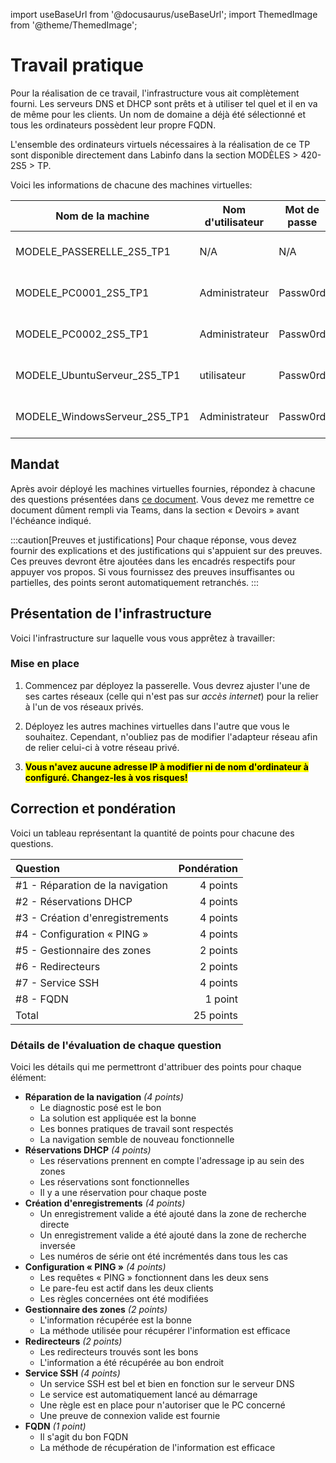 import useBaseUrl from '@docusaurus/useBaseUrl';
import ThemedImage from '@theme/ThemedImage';

# Travail pratique

Pour la réalisation de ce travail, l'infrastructure vous ait complètement fourni. Les serveurs DNS et DHCP sont prêts et à utiliser tel quel et il en va de même pour les clients. Un nom de domaine a déjà été sélectionné et tous les ordinateurs possèdent leur propre FQDN.

L'ensemble des ordinateurs virtuels nécessaires à la réalisation de ce TP sont disponible directement dans Labinfo dans la section MODÈLES > 420-2S5 > TP.

Voici les informations de chacune des machines virtuelles:

|Nom de la machine|Nom d'utilisateur|Mot de passe|Adapteur réseau 1|Adapteur réseau 2|
|-----------------|-----------------|------------|-----------------|-----------------|
|MODELE_PASSERELLE_2S5_TP1| N/A | N/A | Acces-Internet-1 | Votre réseau privé |
|MODELE_PC0001_2S5_TP1| Administrateur | Passw0rd| Votre réseau privé | N/A |
|MODELE_PC0002_2S5_TP1| Administrateur | Passw0rd| Votre réseau privé | N/A |
|MODELE_UbuntuServeur_2S5_TP1| utilisateur | Passw0rd| Votre réseau privé | N/A |
|MODELE_WindowsServeur_2S5_TP1| Administrateur | Passw0rd| Votre réseau privé | N/A |

## Mandat

Après avoir déployé les machines virtuelles fournies, répondez à chacune des questions présentées dans [ce document](../Assets/Travaux/Travail%20pratique.docx). Vous devez me remettre ce document dûment rempli via Teams, dans la section « Devoirs » avant l'échéance indiqué.

:::caution[Preuves et justifications]
Pour chaque réponse, vous devez fournir des explications et des justifications qui s'appuient sur des preuves. Ces preuves devront être ajoutées dans les encadrés respectifs pour appuyer vos propos. Si vous fournissez des preuves insuffisantes ou partielles, des points seront automatiquement retranchés.
:::

## Présentation de l'infrastructure

Voici l'infrastructure sur laquelle vous vous apprêtez à travailler:

<div style={{textAlign: 'center'}}>
    <ThemedImage
        alt="Schéma"
        sources={{
            light: useBaseUrl('/img/Serveurs1/tp_w.svg'),
            dark: useBaseUrl('/img/Serveurs1/tp_d.svg'),
        }}
    />
</div>

### Mise en place

1. Commencez par déployez la passerelle. Vous devrez ajuster l'une de ses cartes réseaux (celle qui n'est pas sur *accès internet*) pour la relier à l'un de vos réseaux privés.

2. Déployez les autres machines virtuelles dans l'autre que vous le souhaitez. Cependant, n'oubliez pas de modifier l'adapteur réseau afin de relier celui-ci à votre réseau privé.

3. <mark>**Vous n'avez aucune adresse IP à modifier ni de nom d'ordinateur à configuré. Changez-les à vos risques!**</mark>

## Correction et pondération

Voici un tableau représentant la quantité de points pour chacune des questions.

|Question|Pondération|
|:--------------------|-----------:|
|#1 - Réparation de la navigation| 4 points|
|#2 - Réservations DHCP| 4 points|
|#3 - Création d'enregistrements| 4 points|
|#4 - Configuration « PING » | 4 points|
|#5 - Gestionnaire des zones | 2 points|
|#6 - Redirecteurs | 2 points|
|#7 - Service SSH | 4 points|
|#8 - FQDN | 1 point|
|Total | 25 points|

### Détails de l'évaluation de chaque question

Voici les détails qui me permettront d'attribuer des points pour chaque élément:

- **Réparation de la navigation** *(4 points)*
    - Le diagnostic posé est le bon
    - La solution est appliquée est la bonne
    - Les bonnes pratiques de travail sont respectés
    - La navigation semble de nouveau fonctionnelle
- **Réservations DHCP** *(4 points)*
    - Les réservations prennent en compte l'adressage ip au sein des zones
    - Les réservations sont fonctionnelles
    - Il y a une réservation pour chaque poste
- **Création d'enregistrements** *(4 points)*
    - Un enregistrement valide a été ajouté dans la zone de recherche directe
    - Un enregistrement valide a été ajouté dans la zone de recherche inversée
    - Les numéros de série ont été incrémentés dans tous les cas
- **Configuration « PING »** *(4 points)*
    - Les requêtes « PING » fonctionnent dans les deux sens
    - Le pare-feu est actif dans les deux clients
    - Les règles concernées ont été modifiées
- **Gestionnaire des zones** *(2 points)*
    - L'information récupérée est la bonne
    - La méthode utilisée pour récupérer l'information est efficace
- **Redirecteurs** *(2 points)*
    - Les redirecteurs trouvés sont les bons
    - L'information a été récupérée au bon endroit
- **Service SSH** *(4 points)*
    - Un service SSH est bel et bien en fonction sur le serveur DNS
    - Le service est automatiquement lancé au démarrage
    - Une règle est en place pour n'autoriser que le PC concerné
    - Une preuve de connexion valide est fournie
- **FQDN** *(1 point)*
    - Il s'agit du bon FQDN
    - La méthode de récupération de l'information est efficace